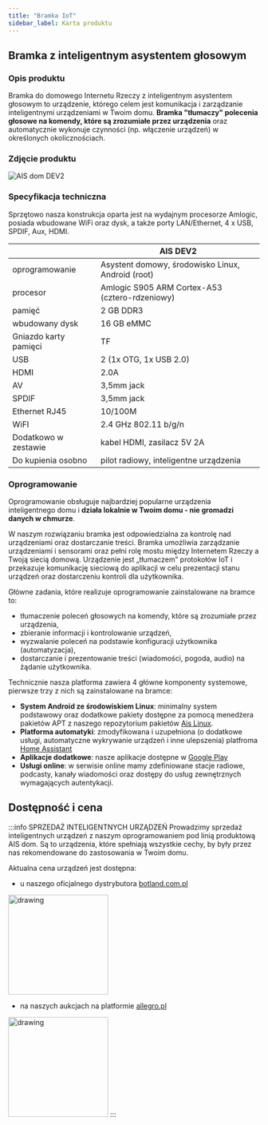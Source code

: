 ```yaml
---
title: "Bramka IoT"
sidebar_label: Karta produktu
---
```


## Bramka z inteligentnym asystentem głosowym

### Opis produktu

Bramka do domowego Internetu Rzeczy z inteligentnym asystentem głosowym to urządzenie, którego celem jest komunikacja i zarządzanie inteligentnymi urządzeniami w Twoim domu. **Bramka "tłumaczy" polecenia głosowe na komendy, które są zrozumiałe przez urządzenia** oraz automatycznie wykonuje czynności (np. włączenie urządzeń) w określonych okolicznościach.

### Zdjęcie produktu

![AIS dom DEV2](/img/en/bramka/bramka_full.jpg)

### Specyfikacja techniczna

Sprzętowo nasza konstrukcja oparta jest na wydajnym procesorze Amlogic, posiada wbudowane WiFi oraz dysk, a także porty LAN/Ethernet, 4 x USB, SPDIF, Aux, HDMI.

|                       | AIS DEV2                                                    |
|-----------------------|---------------------------------------------------------|
| oprogramowanie        | Asystent domowy, środowisko Linux, Android (root)  |
| procesor              | Amlogic S905 ARM Cortex-A53 (cztero-rdzeniowy)          |
| pamięć                | 2 GB DDR3                                               |
| wbudowany dysk        | 16 GB eMMC                                              |
| Gniazdo karty pamięci | TF                                                      |
| USB                   | 2 (1x OTG, 1x USB 2.0)                                  |
| HDMI                  | 2.0A                                                    |
| AV                    | 3,5mm jack                                              |
| SPDIF                 | 3,5mm jack                                              |
| Ethernet RJ45         | 10/100M                                                 |
| WiFI                  | 2.4 GHz 802.11 b/g/n                                    |
| Dodatkowo w zestawie  | kabel HDMI, zasilacz 5V 2A                              |
| Do kupienia osobno    | pilot radiowy, inteligentne urządzenia                  |


### Oprogramowanie

Oprogramowanie obsługuje najbardziej popularne urządzenia inteligentnego domu i **działa lokalnie w Twoim domu - nie gromadzi danych w chmurze**.

W naszym rozwiązaniu bramka jest odpowiedzialna za kontrolę nad urządzeniami oraz dostarczanie treści.
Bramka umożliwia zarządzanie urządzeniami i sensorami oraz pełni rolę mostu między Internetem Rzeczy a Twoją siecią domową. Urządzenie jest „tłumaczem” protokołów IoT i przekazuje komunikację sieciową do aplikacji w celu prezentacji stanu urządzeń oraz dostarczeniu kontroli dla użytkownika.

Główne zadania, które realizuje oprogramowanie zainstalowane na bramce to:

 * tłumaczenie poleceń głosowych na komendy, które są zrozumiałe przez urządzenia,
 * zbieranie informacji i kontrolowanie urządzeń,
 * wyzwalanie poleceń na podstawie konfiguracji użytkownika (automatyzacja),
 * dostarczanie i prezentowanie treści (wiadomości, pogoda, audio) na żądanie użytkownika.

Technicznie nasza platforma zawiera 4 główne komponenty systemowe, pierwsze trzy z nich są zainstalowane na bramce:

 * **System Android ze środowiskiem Linux**: minimalny system podstawowy oraz dodatkowe pakiety dostępne za pomocą menedżera pakietów APT z naszego repozytorium pakietów [Ais Linux](https://github.com/sviete/AIS-LINUX-PACKAGES).
 * **Platforma automatyki**: zmodyfikowana i uzupełniona (o dodatkowe usługi, automatyczne wykrywanie urządzeń i inne ulepszenia) platfroma [Home Assistant](https://github.com/sviete/AIS-home-assistant)
 * **Aplikacje dodatkowe**: nasze aplikacje dostępne w [Google Play](https://play.google.com/store/apps/details?id=pl.sviete.dom)
 * **Usługi online**: w serwisie online mamy zdefiniowane stacje radiowe, podcasty, kanały wiadomości oraz dostępy do usług zewnętrznych wymagających autentykacji.


 ## Dostępność i cena

:::info SPRZEDAŻ INTELIGENTNYCH URZĄDZEŃ
Prowadzimy sprzedaż inteligentnych urządzeń z naszym oprogramowaniem pod linią produktową AIS dom.
Są to urządzenia, które spełniają wszystkie cechy, by były przez nas rekomendowane do zastosowania w Twoim domu.

Aktualna cena urządzeń jest dostępna:

- u naszego oficjalnego dystrybutora [botland.com.pl](https://botland.com.pl/pl/227_prd_ai-speaker)

[<img src="/img/en/icons/botland.png" alt="drawing" width="200"/>](https://botland.com.pl/pl/227_prd_ai-speaker)

- na naszych aukcjach na platformie [allegro.pl](https://allegro.pl/uzytkownik/AI-Speaker) 

[<img src="/img/en/icons/allegro.png" alt="drawing" width="200"/>](https://allegro.pl/uzytkownik/AI-Speaker) 
:::